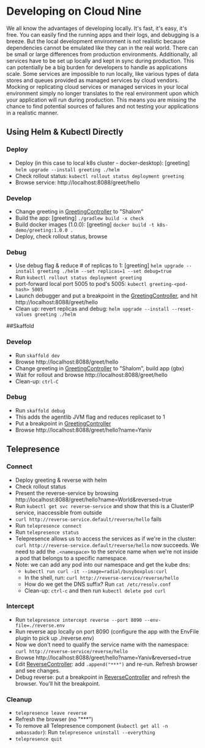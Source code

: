 # Developing on Cloud Nine
We all know the advantages of developing locally. It's fast, it's easy, it's free. You can easily find the running apps and their logs, and debugging is a breeze.
But the local development environment is not realistic because dependencies cannot be emulated like they can in the real world. There can be small or large differences from production environments. Additionally, all services have to be set up locally and kept in sync during production. This can potentially be a big burden for developers to handle as applications scale. Some services are impossible to run locally, like various types of data stores and queues provided as managed services by cloud vendors.
Mocking or replicating cloud services or managed services in your local environment simply no longer translates to the real environment upon which your application will run during production. This means you are missing the chance to find potential sources of failures and not testing your applications in a realistic manner.

## Using Helm & Kubectl Directly
### Deploy
* Deploy (in this case to local k8s cluster - docker-desktop): [greeting] `helm upgrade --install greeting ./helm`
* Check rollout status: `kubectl rollout status deployment greeting`
* Browse service: http://localhost:8088/greet/hello

### Develop
* Change greeting in [GreetingController](greeting/src/main/java/com/att/training/k8s/greeting/GreetingController.java) to "Shalom"
* Build the app: [greeting] `./gradlew build -x check`
* Build docker images (1.0.0): [greeting] `docker build -t k8s-demo/greeting:1.0.0 .`
* Deploy, check rollout status, browse

### Debug
* Use debug flag & reduce # of replicas to 1: [greeting] `helm upgrade --install greeting ./helm --set replicas=1 --set debug=true`
* Run `kubectl rollout status deployment greeting`
* port-forward local port 5005 to pod's 5005: `kubectl greeting-<pod-hash> 5005`
* Launch debugger and put a breakpoint in the [GreetingController](greeting/src/main/java/com/att/training/k8s/greeting/GreetingController.java), and hit http://localhost:8088/greet/hello
* Clean up: revert replicas and debug: `helm upgrade --install --reset-values greeting ./helm`

##Skaffold
### Develop
* Run `skaffold dev`
* Browse http://localhost:8088/greet/hello
* Change greeting in [GreetingController](greeting/src/main/java/com/att/training/k8s/greeting/GreetingController.java) to "Shalom", build app (gbx)
* Wait for rollout and browse http://localhost:8088/greet/hello
* Clean-up: `ctrl-C`

### Debug
* Run `skaffold debug`
* This adds the agentlib JVM flag and reduces replicaset to 1
* Put a breakpoint in [GreetingController](greeting/src/main/java/com/att/training/k8s/greeting/GreetingController.java)
* Browse http://localhost:8088/greet/hello?name=Yaniv

## Telepresence
### Connect
* Deploy greeting & reverse with helm
* Check rollout status
* Present the reverse-service by browsing http://localhost:8088/greet/hello?name=World&reversed=true
* Run `kubectl get svc reverse-service` and show that this is a ClusterIP service, inaccessible from outside
* `curl http://reverse-service.default/reverse/hello` fails
* Run `telepresence connect`
* Run `telepresence status`
* Telepresence allows us to access the services as if we're in the cluster: `curl http://reverse-service.default/reverse/hello` now succeeds. We need to add the `.<namespace>`
to the service name when we're not inside a pod that belongs to a specific namespace.
* Note: we can add any pod into our namespace and get the kube dns: 
  * `kubectl run curl -it --image=radial/busyboxplus:curl`
  *  In the shell, run: `curl http://reverse-service/reverse/hello`
  *  How do we get the DNS suffix? Run `cat /etc/resolv.conf`
  * Clean-up: `ctrl-c` and then run `kubectl delete pod curl`

### Intercept
* Run `telepresence intercept reverse --port 8090 --env-file=./reverse.env`
* Run reverse app locally on port 8090 (configure the app with the EnvFile plugin to pick up ./reverse.env)
* Now we don't need to qualify the service name with the namespace: `curl http://reverse-service/reverse/hello`
* Browse http://localhost:8088/greet/hello?name=Yaniv&reversed=true
* Edit [ReverseController](reverse/src/main/java/com/att/training/k8s/reverse/ReverseController.java): add `.append("***")`
 and re-run. Refresh browser and see changes.
* Debug reverse: put a breakpoint in [ReverseController](reverse/src/main/java/com/att/training/k8s/reverse/ReverseController.java)
  and refresh the browser. You'll hit the breakpoint.

### Cleanup
* `telepresence leave reverse`
* Refresh the browser (no "***")
* To remove all Telepresence component (`kubectl get all -n ambassador`): Run `telepresence uninstall --everything`
* `telepresence quit`
